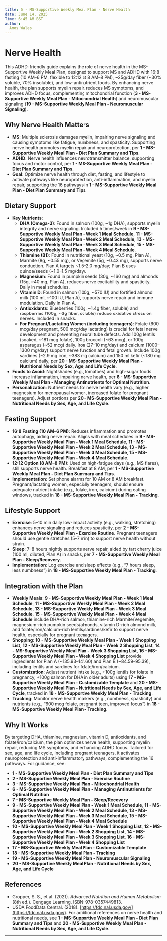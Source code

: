 ```yaml
---
title: 5 - MS-Supportive Weekly Meal Plan - Nerve Health
date: June 14, 2025
Time: 6:45 AM BST
author:
  Amos Wales
---
```


# Nerve Health

This ADHD-friendly guide explains the role of nerve health in the MS-Supportive Weekly Meal Plan, designed to support MS and ADHD with 16:8 fasting (10 AM–6 PM, flexible to 12:12 at 8 AM–8 PM), ~25g/day fiber (~30% soluble, 70% insoluble), and low-antinutrient foods. By enhancing nerve health, the plan supports myelin repair, reduces MS symptoms, and improves ADHD focus, complementing mitochondrial function (**3 - MS-Supportive Weekly Meal Plan - Mitochondrial Health**) and neuromuscular signaling (**19 - MS-Supportive Weekly Meal Plan - Neuromuscular Signaling**).

## Why Nerve Health Matters

- **MS**: Multiple sclerosis damages myelin, impairing nerve signaling and causing symptoms like fatigue, numbness, and spasticity. Supporting nerve health promotes myelin repair and neuroprotection, per **1 - MS-Supportive Weekly Meal Plan - Diet Plan Summary and Tips**.
- **ADHD**: Nerve health influences neurotransmitter balance, supporting focus and motor control, per **1 - MS-Supportive Weekly Meal Plan - Diet Plan Summary and Tips**.
- **Goal**: Optimize nerve health through diet, fasting, and lifestyle to activate pathways like neuroprotection, anti-inflammation, and myelin repair, supporting the 16 pathways in **1 - MS-Supportive Weekly Meal Plan - Diet Plan Summary and Tips**.

## Dietary Support

- **Key Nutrients**:
  - **DHA (Omega-3)**: Found in salmon (100g, ~1g DHA), supports myelin integrity and nerve signaling. Included 5 times/week in **9 - MS-Supportive Weekly Meal Plan - Week 1 Meal Schedule**, **11 - MS-Supportive Weekly Meal Plan - Week 2 Meal Schedule**, **13 - MS-Supportive Weekly Meal Plan - Week 3 Meal Schedule**, **15 - MS-Supportive Weekly Meal Plan - Week 4 Meal Schedule**.
  - **Thiamine (B1)**: Found in nutritional yeast (10g, ~0.5 mg, Plan A), Marmite (8g, ~0.55 mg), or Vegemite (5g, ~0.43 mg), supports nerve conduction. Plan A targets ~1.5–2.0 mg/day; Plan B uses quinoa/seeds (~1.0–1.5 mg/day).
  - **Magnesium**: Found in pumpkin seeds (30g, ~160 mg) and almonds (15g, ~40 mg, Plan A), reduces nerve excitability and spasticity. Daily in meal schedules.
  - **Vitamin D**: Found in salmon (100g, ~570 IU) and fortified almond milk (100 ml, ~100 IU, Plan A), supports nerve repair and immune modulation. Daily in Plan A.
  - **Antioxidants**: Blueberries (100g, ~1.4g fiber, soluble) and raspberries (100g, ~3g fiber, soluble) reduce oxidative stress on nerves. Included in snacks.
  - **For Pregnant/Lactating Women (including teenagers)**: Folate (600 mcg/day pregnant, 500 mcg/day lactating) is crucial for fetal nerve development and preventing neural tube defects. Add 100g lentils (soaked, ~181 mcg folate), 100g broccoli (~63 mcg), or 100g asparagus (~52 mcg) daily. Iron (27–10 mg/day) and calcium (1000–1300 mg/day) support nerve function and fetal growth. Include 100g sardines (~2.9 mg iron, ~383 mg calcium) and 150 ml kefir (~180 mg calcium) daily, per **20 - MS-Supportive Weekly Meal Plan - Nutritional Needs by Sex, Age, and Life Cycle**.
- **Foods to Avoid**: Nightshades (e.g., tomatoes) and high-sugar foods increase inflammation, impairing nerve health, per **6 - MS-Supportive Weekly Meal Plan - Managing Antinutrients for Optimal Nutrition**.
- **Personalization**: Nutrient needs for nerve health vary (e.g., higher magnesium for menopausal women, increased folate for pregnant teenagers). Adjust portions per **20 - MS-Supportive Weekly Meal Plan - Nutritional Needs by Sex, Age, and Life Cycle**.

## Fasting Support

- **16:8 Fasting (10 AM–6 PM)**: Reduces inflammation and promotes autophagy, aiding nerve repair. Aligns with meal schedules in **9 - MS-Supportive Weekly Meal Plan - Week 1 Meal Schedule**, **11 - MS-Supportive Weekly Meal Plan - Week 2 Meal Schedule**, **13 - MS-Supportive Weekly Meal Plan - Week 3 Meal Schedule**, **15 - MS-Supportive Weekly Meal Plan - Week 4 Meal Schedule**.
- **12:12 Option (8 AM–8 PM)**: Used on high-fatigue days (e.g., MS flares), still supports nerve health. Breakfast at 8 AM, per **1 - MS-Supportive Weekly Meal Plan - Diet Plan Summary and Tips**.
- **Implementation**: Set phone alarms for 10 AM or 8 AM breakfast. Pregnant/lactating women, especially teenagers, should ensure adequate nutrient intake (e.g., folate, iron, calcium) during eating windows, tracked in **18 - MS-Supportive Weekly Meal Plan - Tracking**.

## Lifestyle Support

- **Exercise**: 5–10 min daily low-impact activity (e.g., walking, stretching) enhances nerve signaling and reduces spasticity, per **2 - MS-Supportive Weekly Meal Plan - Exercise Routine**. Pregnant teenagers should use gentle stretches (5–7 min) to support nerve health without strain.
- **Sleep**: 7–8 hours nightly supports nerve repair, aided by tart cherry juice (100 ml, diluted, Plan A) in snacks, per **7 - MS-Supportive Weekly Meal Plan - Sleep/Recovery**.
- **Implementation**: Log exercise and sleep effects (e.g., “7 hours sleep, less numbness”) in **18 - MS-Supportive Weekly Meal Plan - Tracking**.

## Integration with the Plan

- **Weekly Meals**: **9 - MS-Supportive Weekly Meal Plan - Week 1 Meal Schedule**, **11 - MS-Supportive Weekly Meal Plan - Week 2 Meal Schedule**, **13 - MS-Supportive Weekly Meal Plan - Week 3 Meal Schedule**, **15 - MS-Supportive Weekly Meal Plan - Week 4 Meal Schedule** include DHA-rich salmon, thiamine-rich Marmite/Vegemite, magnesium-rich pumpkin seeds/almonds, vitamin D-rich almond milk, and folate/iron/calcium-rich lentils/sardines/kefir to support nerve health, especially for pregnant teenagers.
- **Shopping**: **10 - MS-Supportive Weekly Meal Plan - Week 1 Shopping List**, **12 - MS-Supportive Weekly Meal Plan - Week 2 Shopping List**, **14 - MS-Supportive Weekly Meal Plan - Week 3 Shopping List**, **16 - MS-Supportive Weekly Meal Plan - Week 4 Shopping List** provide ingredients for Plan A (~$135.93–$141.60) and Plan B (~$84.59–$95.39), including lentils and sardines for folate/iron/calcium.
- **Customization**: Adjust nutrient intake (e.g., +100g lentils for folate in pregnancy, +100g salmon for DHA in older adults) using **17 - MS-Supportive Weekly Meal Plan - Customizable Template** and **20 - MS-Supportive Weekly Meal Plan - Nutritional Needs by Sex, Age, and Life Cycle**, tracked in **18 - MS-Supportive Weekly Meal Plan - Tracking**.
- **Tracking**: Monitor nerve health markers (e.g., numbness, spasticity) and nutrients (e.g., “600 mcg folate, pregnant teen, improved focus”) in **18 - MS-Supportive Weekly Meal Plan - Tracking**.

## Why It Works

By targeting DHA, thiamine, magnesium, vitamin D, antioxidants, and folate/iron/calcium, the plan optimizes nerve health, supporting myelin repair, reducing MS symptoms, and enhancing ADHD focus. Tailored for sex, age, and life cycle, including pregnant teenagers, it activates neuroprotection and anti-inflammatory pathways, complementing the 16 pathways. For guidance, see:
- **1 - MS-Supportive Weekly Meal Plan - Diet Plan Summary and Tips**
- **2 - MS-Supportive Weekly Meal Plan - Exercise Routine**
- **3 - MS-Supportive Weekly Meal Plan - Mitochondrial Health**
- **6 - MS-Supportive Weekly Meal Plan - Managing Antinutrients for Optimal Nutrition**
- **7 - MS-Supportive Weekly Meal Plan - Sleep/Recovery**
- **9 - MS-Supportive Weekly Meal Plan - Week 1 Meal Schedule**, **11 - MS-Supportive Weekly Meal Plan - Week 2 Meal Schedule**, **13 - MS-Supportive Weekly Meal Plan - Week 3 Meal Schedule**, **15 - MS-Supportive Weekly Meal Plan - Week 4 Meal Schedule**
- **10 - MS-Supportive Weekly Meal Plan - Week 1 Shopping List**, **12 - MS-Supportive Weekly Meal Plan - Week 2 Shopping List**, **14 - MS-Supportive Weekly Meal Plan - Week 3 Shopping List**, **16 - MS-Supportive Weekly Meal Plan - Week 4 Shopping List**
- **17 - MS-Supportive Weekly Meal Plan - Customizable Template**
- **18 - MS-Supportive Weekly Meal Plan - Tracking**
- **19 - MS-Supportive Weekly Meal Plan - Neuromuscular Signaling**
- **20 - MS-Supportive Weekly Meal Plan - Nutritional Needs by Sex, Age, and Life Cycle**

## References
- Gropper, S. S., et al. (2021). *Advanced Nutrition and Human Metabolism* (8th ed.). Cengage Learning. ISBN: 978-0357449813.
- USDA FoodData Central. (2018). [https://fdc.nal.usda.gov/](https://fdc.nal.usda.gov/).
For additional references on nerve health and nutritional needs, see **1 - MS-Supportive Weekly Meal Plan - Diet Plan Summary and Tips** and **20 - MS-Supportive Weekly Meal Plan - Nutritional Needs by Sex, Age, and Life Cycle**.

---